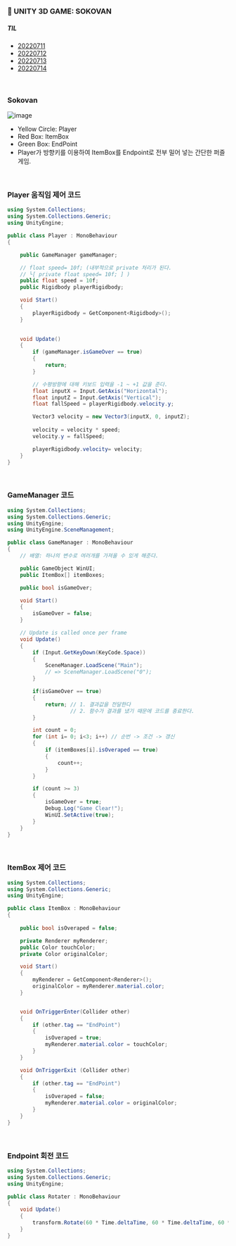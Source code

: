 ### :pushpin: UNITY 3D GAME: SOKOVAN


##### TIL
- [20220711](https://github.com/JuRyunn/Sokovan/blob/main/TIL/20220711.md)
- [20220712](https://github.com/JuRyunn/Sokovan/blob/main/TIL/20220712.md)
- [20220713](https://github.com/JuRyunn/Sokovan/blob/main/TIL/20220713.md)
- [20220714](https://github.com/JuRyunn/Sokovan/blob/main/TIL/20220714.md)

<br>

### Sokovan
![image](https://user-images.githubusercontent.com/79950504/178995772-34f2794c-055a-422c-aef3-6af4df55869a.png)
- Yellow Circle: Player
- Red Box: ItemBox
- Green Box: EndPoint
- Player가 방향키를 이용하여 ItemBox를 Endpoint로 전부 밀어 넣는 간단한 퍼즐 게임.

<br>

### Player 움직임 제어 코드
```C#
using System.Collections;
using System.Collections.Generic;
using UnityEngine;

public class Player : MonoBehaviour
{

    public GameManager gameManager;

    // float speed= 10f; (내부적으로 private 처리가 된다.
    // └[ private float speed= 10f; ] )
    public float speed = 10f; 
    public Rigidbody playerRigidbody;

    void Start()
    {
        playerRigidbody = GetComponent<Rigidbody>();
    }

    
    void Update()
    {
        if (gameManager.isGameOver == true)
        {
            return;
        }

        // 수평방향에 대해 키보드 입력을 -1 ~ +1 값을 준다.
        float inputX = Input.GetAxis("Horizontal");
        float inputZ = Input.GetAxis("Vertical");
        float fallSpeed = playerRigidbody.velocity.y;

        Vector3 velocity = new Vector3(inputX, 0, inputZ);
        
        velocity = velocity * speed;
        velocity.y = fallSpeed;

        playerRigidbody.velocity= velocity;
    }
}

```

<br>

### GameManager 코드
```C#
using System.Collections;
using System.Collections.Generic;
using UnityEngine;
using UnityEngine.SceneManagement;

public class GameManager : MonoBehaviour
{
    // 배열: 하나의 변수로 여러개를 가져올 수 있게 해준다.

    public GameObject WinUI;
    public ItemBox[] itemBoxes;

    public bool isGameOver;

    void Start()
    {
        isGameOver = false;
    }

    // Update is called once per frame
    void Update()
    {
        if (Input.GetKeyDown(KeyCode.Space))
        {
            SceneManager.LoadScene("Main");
            // => SceneManager.LoadScene("0");
        }

        if(isGameOver == true)
        {
            return; // 1. 결과값을 전달한다
                    // 2. 함수가 결과를 냈기 때문에 코드를 종료한다.
        }

        int count = 0;
        for (int i= 0; i<3; i++) // 순번 -> 조건 -> 갱신
        {
            if (itemBoxes[i].isOveraped == true)
            {
                count++;
            }
        }

        if (count >= 3)
        {
            isGameOver = true;
            Debug.Log("Game Clear!");
            WinUI.SetActive(true);           
        }
    }
}

```

<br>

### ItemBox 제어 코드
```C#
using System.Collections;
using System.Collections.Generic;
using UnityEngine;

public class ItemBox : MonoBehaviour
{
    
    public bool isOveraped = false;

    private Renderer myRenderer;
    public Color touchColor;
    private Color originalColor;

    void Start()
    {
        myRenderer = GetComponent<Renderer>();
        originalColor = myRenderer.material.color;
    }


    void OnTriggerEnter(Collider other)
    {
        if (other.tag == "EndPoint")
        {
            isOveraped = true;
            myRenderer.material.color = touchColor;         
        }
    }

    void OnTriggerExit (Collider other)
    {
        if (other.tag == "EndPoint")
        {
            isOveraped = false;
            myRenderer.material.color = originalColor;
        }
    }
}
```

<br>

### Endpoint 회전 코드
```C#
using System.Collections;
using System.Collections.Generic;
using UnityEngine;

public class Rotater : MonoBehaviour
{  
    void Update()
    {
        transform.Rotate(60 * Time.deltaTime, 60 * Time.deltaTime, 60 * Time.deltaTime);
    }
}
```


